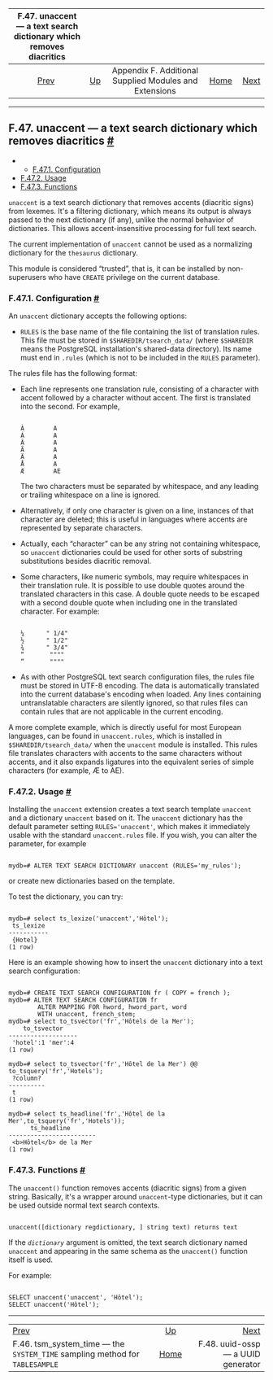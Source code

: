 

|                       F.47. unaccent — a text search dictionary which removes diacritics                       |                                                                             |                                                        |                                                       |                                                              |
| :------------------------------------------------------------------------------------------------------------: | :-------------------------------------------------------------------------- | :----------------------------------------------------: | ----------------------------------------------------: | -----------------------------------------------------------: |
| [Prev](tsm-system-time.html "F.46. tsm_system_time —&#xA;   the SYSTEM_TIME sampling method for TABLESAMPLE")  | [Up](contrib.html "Appendix F. Additional Supplied Modules and Extensions") | Appendix F. Additional Supplied Modules and Extensions | [Home](index.html "PostgreSQL 17devel Documentation") |  [Next](uuid-ossp.html "F.48. uuid-ossp — a UUID generator") |

***

## F.47. unaccent — a text search dictionary which removes diacritics [#](#UNACCENT)

  * *   [F.47.1. Configuration](unaccent.html#UNACCENT-CONFIGURATION)
  * [F.47.2. Usage](unaccent.html#UNACCENT-USAGE)
  * [F.47.3. Functions](unaccent.html#UNACCENT-FUNCTIONS)

`unaccent` is a text search dictionary that removes accents (diacritic signs) from lexemes. It's a filtering dictionary, which means its output is always passed to the next dictionary (if any), unlike the normal behavior of dictionaries. This allows accent-insensitive processing for full text search.

The current implementation of `unaccent` cannot be used as a normalizing dictionary for the `thesaurus` dictionary.

This module is considered “trusted”, that is, it can be installed by non-superusers who have `CREATE` privilege on the current database.

### F.47.1. Configuration [#](#UNACCENT-CONFIGURATION)

An `unaccent` dictionary accepts the following options:

* `RULES` is the base name of the file containing the list of translation rules. This file must be stored in `$SHAREDIR/tsearch_data/` (where `$SHAREDIR` means the PostgreSQL installation's shared-data directory). Its name must end in `.rules` (which is not to be included in the `RULES` parameter).

The rules file has the following format:

* Each line represents one translation rule, consisting of a character with accent followed by a character without accent. The first is translated into the second. For example,

    ```

    À        A
    Á        A
    Â        A
    Ã        A
    Ä        A
    Å        A
    Æ        AE
    ```

    The two characters must be separated by whitespace, and any leading or trailing whitespace on a line is ignored.

* Alternatively, if only one character is given on a line, instances of that character are deleted; this is useful in languages where accents are represented by separate characters.

* Actually, each “character” can be any string not containing whitespace, so `unaccent` dictionaries could be used for other sorts of substring substitutions besides diacritic removal.

* Some characters, like numeric symbols, may require whitespaces in their translation rule. It is possible to use double quotes around the translated characters in this case. A double quote needs to be escaped with a second double quote when including one in the translated character. For example:

    ```

    ¼      " 1/4"
    ½      " 1/2"
    ¾      " 3/4"
    “       """"
    ”       """"
    ```

* As with other PostgreSQL text search configuration files, the rules file must be stored in UTF-8 encoding. The data is automatically translated into the current database's encoding when loaded. Any lines containing untranslatable characters are silently ignored, so that rules files can contain rules that are not applicable in the current encoding.

A more complete example, which is directly useful for most European languages, can be found in `unaccent.rules`, which is installed in `$SHAREDIR/tsearch_data/` when the `unaccent` module is installed. This rules file translates characters with accents to the same characters without accents, and it also expands ligatures into the equivalent series of simple characters (for example, Æ to AE).

### F.47.2. Usage [#](#UNACCENT-USAGE)

Installing the `unaccent` extension creates a text search template `unaccent` and a dictionary `unaccent` based on it. The `unaccent` dictionary has the default parameter setting `RULES='unaccent'`, which makes it immediately usable with the standard `unaccent.rules` file. If you wish, you can alter the parameter, for example

```

mydb=# ALTER TEXT SEARCH DICTIONARY unaccent (RULES='my_rules');
```

or create new dictionaries based on the template.

To test the dictionary, you can try:

```

mydb=# select ts_lexize('unaccent','Hôtel');
 ts_lexize
-----------
 {Hotel}
(1 row)
```

Here is an example showing how to insert the `unaccent` dictionary into a text search configuration:

```

mydb=# CREATE TEXT SEARCH CONFIGURATION fr ( COPY = french );
mydb=# ALTER TEXT SEARCH CONFIGURATION fr
        ALTER MAPPING FOR hword, hword_part, word
        WITH unaccent, french_stem;
mydb=# select to_tsvector('fr','Hôtels de la Mer');
    to_tsvector
-------------------
 'hotel':1 'mer':4
(1 row)

mydb=# select to_tsvector('fr','Hôtel de la Mer') @@ to_tsquery('fr','Hotels');
 ?column?
----------
 t
(1 row)

mydb=# select ts_headline('fr','Hôtel de la Mer',to_tsquery('fr','Hotels'));
      ts_headline
------------------------
 <b>Hôtel</b> de la Mer
(1 row)
```

### F.47.3. Functions [#](#UNACCENT-FUNCTIONS)

The `unaccent()` function removes accents (diacritic signs) from a given string. Basically, it's a wrapper around `unaccent`-type dictionaries, but it can be used outside normal text search contexts.

```

unaccent([dictionary regdictionary, ] string text) returns text
```

If the *`dictionary`* argument is omitted, the text search dictionary named `unaccent` and appearing in the same schema as the `unaccent()` function itself is used.

For example:

```

SELECT unaccent('unaccent', 'Hôtel');
SELECT unaccent('Hôtel');
```

***

|                                                                                                                |                                                                             |                                                              |
| :------------------------------------------------------------------------------------------------------------- | :-------------------------------------------------------------------------: | -----------------------------------------------------------: |
| [Prev](tsm-system-time.html "F.46. tsm_system_time —&#xA;   the SYSTEM_TIME sampling method for TABLESAMPLE")  | [Up](contrib.html "Appendix F. Additional Supplied Modules and Extensions") |  [Next](uuid-ossp.html "F.48. uuid-ossp — a UUID generator") |
| F.46. tsm\_system\_time — the `SYSTEM_TIME` sampling method for `TABLESAMPLE`                                  |            [Home](index.html "PostgreSQL 17devel Documentation")            |                           F.48. uuid-ossp — a UUID generator |
